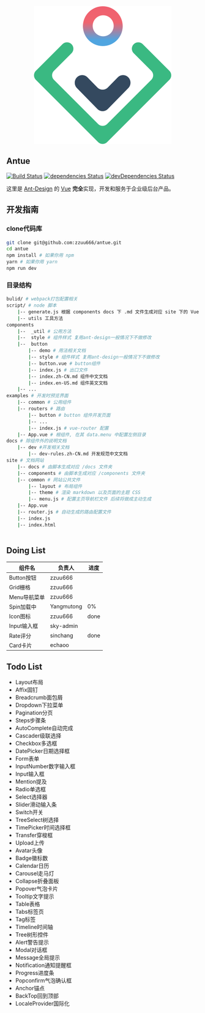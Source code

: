 <div align="center">
  <img src="./icon.svg">
</div>

## Antue
[![Build Status](https://travis-ci.org/zzuu666/antue.svg?branch=master)](https://travis-ci.org/zzuu666/antue)
[![dependencies Status](https://david-dm.org/zzuu666/antue/status.svg)](https://david-dm.org/zzuu666/antue)
[![devDependencies Status](https://david-dm.org/zzuu666/antue/dev-status.svg)](https://david-dm.org/zzuu666/antue?type=dev)

这里是 [Ant-Design](https://ant.design/index-cn) 的 [Vue](https://vuejs.org/) **完全**实现，开发和服务于企业级后台产品。

## 开发指南
### clone代码库
``` bash
git clone git@github.com:zzuu666/antue.git
cd antue
npm install # 如果你用 npm 
yarn # 如果你用 yarn
npm run dev
```

### 目录结构
``` bash
bulid/ # webpack打包配置相关
script/ # node 脚本
	|-- generate.js 根据 components docs 下 .md 文件生成对应 site 下的 Vue 组件
	|-- utils 工具方法
components
	|--  _util # 公用方法
	|--  style # 组件样式 复用ant-design一般情况下不做修改
	|--  button
		|-- demo # 用法相关文档
		|-- style # 组件样式 复用ant-design一般情况下不做修改
		|-- button.vue # button组件
		|-- index.js # 出口文件
		|-- index.zh-CN.md 组件中文文档
		|-- index.en-US.md 组件英文文档
	|-- ...
examples # 开发时预览界面
	|-- common # 公用组件
	|-- routers # 路由
		|-- button # button 组件开发页面
		|-- ...
		|-- index.js # vue-router 配置
	|-- App.vue # 根组件, 在其 data.menu 中配置左侧目录
docs # 除组件外的说明文档
	|-- dev #开发相关文档
		|-- dev-rules.zh-CN.md 开发规范中文文档
site # 文档网站
	|-- docs # 由脚本生成对应 /docs 文件夹
	|-- components # 由脚本生成对应 /components 文件夹
	|-- common # 网站公共文件
		|-- layout # 布局组件
		|-- theme # 渲染 markdown 以及页面的主题 CSS
		|-- menu.js # 配置主页导航栏文件 后续将做成主动生成
	|-- App.vue 
	|-- router.js # 自动生成的路由配置文件
	|-- index.js
	|-- index.html 
		 
```

## Doing List
组件名|负责人|进度
---|---|---
Button按钮|zzuu666|
Grid栅格| zzuu666
Menu导航菜单| zzuu666
Spin加载中 | Yangmutong | 0%
Icon图标 | zzuu666 | done
Input输入框 | sky-admin | 
Rate评分 | sinchang | done
Card卡片 | echaoo |

## Todo List
+ Layout布局
+ Affix固钉
+ Breadcrumb面包屑
+ Dropdown下拉菜单
+ Pagination分页
+ Steps步骤条
+ AutoComplete自动完成
+ Cascader级联选择
+ Checkbox多选框
+ DatePicker日期选择框
+ Form表单
+ InputNumber数字输入框
+ Input输入框
+ Mention提及
+ Radio单选框
+ Select选择器
+ Slider滑动输入条
+ Switch开关
+ TreeSelect树选择
+ TimePicker时间选择框
+ Transfer穿梭框
+ Upload上传
+ Avatar头像
+ Badge徽标数
+ Calendar日历
+ Carousel走马灯
+ Collapse折叠面板
+ Popover气泡卡片
+ Tooltip文字提示
+ Table表格
+ Tabs标签页
+ Tag标签
+ Timeline时间轴
+ Tree树形控件
+ Alert警告提示
+ Modal对话框
+ Message全局提示
+ Notification通知提醒框
+ Progress进度条
+ Popconfirm气泡确认框
+ Anchor锚点
+ BackTop回到顶部
+ LocaleProvider国际化

